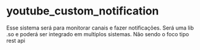 # youtube_custom_notification
Esse sistema será para monitorar canais e fazer notificações. Será uma lib .so e poderá ser integrado em multiplos sistemas. Não sendo o foco tipo rest api
